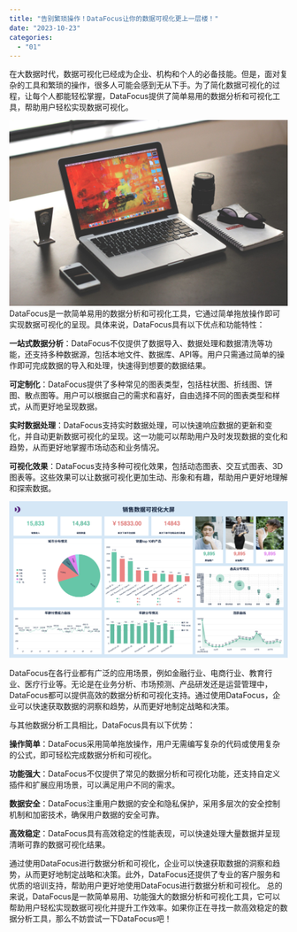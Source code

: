 ```yaml
---
title: "告别繁琐操作！DataFocus让你的数据可视化更上一层楼！"
date: "2023-10-23"
categories: 
  - "01"
---
```


在大数据时代，数据可视化已经成为企业、机构和个人的必备技能。但是，面对复杂的工具和繁琐的操作，很多人可能会感到无从下手。为了简化数据可视化的过程，让每个人都能轻松掌握，DataFocus提供了简单易用的数据分析和可视化工具，帮助用户轻松实现数据可视化。

![](images/1697699578-laptop-1035345-scaled.jpg) DataFocus是一款简单易用的数据分析和可视化工具，它通过简单拖放操作即可实现数据可视化的呈现。具体来说，DataFocus具有以下优点和功能特性：

**一站式数据分析**：DataFocus不仅提供了数据导入、数据处理和数据清洗等功能，还支持多种数据源，包括本地文件、数据库、API等。用户只需通过简单的操作即可完成数据的导入和处理，快速得到想要的数据结果。

**可定制化**：DataFocus提供了多种常见的图表类型，包括柱状图、折线图、饼图、散点图等。用户可以根据自己的需求和喜好，自由选择不同的图表类型和样式，从而更好地呈现数据。

**实时数据处理**：DataFocus支持实时数据处理，可以快速响应数据的更新和变化，并自动更新数据可视化的呈现。这一功能可以帮助用户及时发现数据的变化和趋势，从而更好地掌握市场动态和业务情况。

**可视化效果**：DataFocus支持多种可视化效果，包括动态图表、交互式图表、3D图表等。这些效果可以让数据可视化更加生动、形象和有趣，帮助用户更好地理解和探索数据。

![](images/1691389247-%E9%94%80%E5%94%AE%E6%95%B0%E6%8D%AE.png)

DataFocus在各行业都有广泛的应用场景，例如金融行业、电商行业、教育行业、医疗行业等。无论是在业务分析、市场预测、产品研发还是运营管理中，DataFocus都可以提供高效的数据分析和可视化支持。通过使用DataFocus，企业可以快速获取数据的洞察和趋势，从而更好地制定战略和决策。

与其他数据分析工具相比，DataFocus具有以下优势：

**操作简单**：DataFocus采用简单拖放操作，用户无需编写复杂的代码或使用复杂的公式，即可轻松完成数据分析和可视化。

**功能强大**：DataFocus不仅提供了常见的数据分析和可视化功能，还支持自定义插件和扩展应用场景，可以满足用户不同的需求。

**数据安全**：DataFocus注重用户数据的安全和隐私保护，采用多层次的安全控制机制和加密技术，确保用户数据的安全可靠。

**高效稳定**：DataFocus具有高效稳定的性能表现，可以快速处理大量数据并呈现清晰可靠的数据可视化结果。

通过使用DataFocus进行数据分析和可视化，企业可以快速获取数据的洞察和趋势，从而更好地制定战略和决策。此外，DataFocus还提供了专业的客户服务和优质的培训支持，帮助用户更好地使用DataFocus进行数据分析和可视化。 总的来说，DataFocus是一款简单易用、功能强大的数据分析和可视化工具，它可以帮助用户轻松实现数据可视化并提升工作效率。如果你正在寻找一款高效稳定的数据分析工具，那么不妨尝试一下DataFocus吧！
